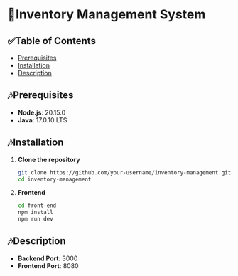 
# 🎄Inventory Management System

## ✅Table of Contents

- [Prerequisites](#🎶prerequisites)
- [Installation](#🎶installation)
- [Description](#🎶description)

## 🎶Prerequisites

- **Node.js**: 20.15.0
- **Java**: 17.0.10 LTS

## 🎶Installation

1.  **Clone the repository**
    
    ```sh
    git clone https://github.com/your-username/inventory-management.git
    cd inventory-management
    
2.  **Frontend**
    
    ```sh
    cd front-end
    npm install
    npm run dev

## 🎶Description

- **Backend Port**: 3000
- **Frontend Port**: 8080
